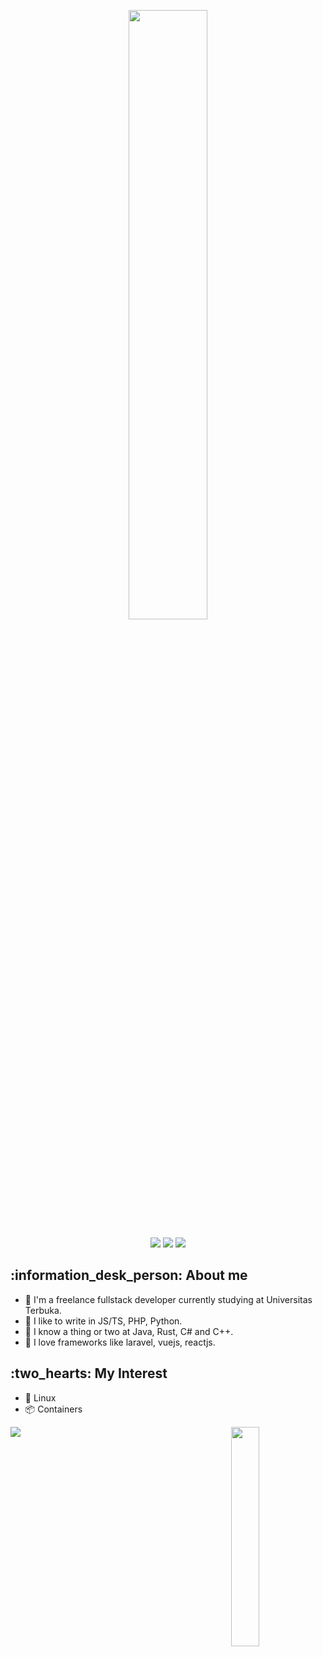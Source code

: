 <p align="center">
    <img width="50%" src="https://github.com/AndreasYNY/AndreasYNY/assets/46004308/8f82be1a-5f01-4446-b3c7-fd829c3c8cb8">
</p>
<p align="center">
    <a href="https://mas.to/@xilla"><img src="https://img.shields.io/badge/@xilla@mas.to-6364FF?logo=mastodon&logoColor=fff&style=for-the-badge" /></a>
    <a href="mailto:andreasyny@gmx.sg"><img src="https://img.shields.io/badge/andreasyny-EA4335?logo=maildotru&logoColor=fff&style=for-the-badge" /></a>
    <a href="https://stackoverflow.com/users/10832570/andreasyny"><img src="https://img.shields.io/badge/andreasyny-F58025?logo=stackoverflow&logoColor=fff&style=for-the-badge" /></a>

</p>

<!-- [image](https://github.com/AndreasYNY/AndreasYNY/assets/46004308/8f82be1a-5f01-4446-b3c7-fd829c3c8cb8) -->

<h2> :information_desk_person: About me</h2>

- :boy: I'm a freelance fullstack developer currently studying at Universitas Terbuka.
- :sparkling_heart: I like to write in JS/TS, PHP, Python.
- :thinking: I know a thing or two at Java, Rust, C# and C++.
- :smiling_face_with_three_hearts: I love frameworks like laravel, vuejs, reactjs.

<h2>:two_hearts: My Interest</h2>

- :penguin: Linux
- :package: Containers

<a href="https://github.com/kittinan/spotify-github-profile">
  <picture>
    <source media="(prefers-color-scheme: dark)" srcset="https://spotify-github-profile.vercel.app/api/view?uid=31hbcf4pyupuupx4s3pnf5rpyeqq&cover_image=true&theme=novatorem&show_offline=false&background_color=121212&interchange=true&bar_color=bf4040&bar_color_cover=true">
    <img src="https://spotify-github-profile.vercel.app/api/view?uid=31hbcf4pyupuupx4s3pnf5rpyeqq&cover_image=true&theme=novatorem&show_offline=false&background_color=121212&interchange=true&bar_color=bf4040&bar_color_cover=true">
  </picture>
</a>

<picture>
    <source media="(prefers-color-scheme: dark)" srcset="https://github-readme-stats.vercel.app/api/top-langs/?username=andreasyny&theme=dracula&layout=compact">
    <img align="right" width="30%" src="https://github-readme-stats.vercel.app/api/top-langs/?username=andreasyny&theme=dracula&layout=compact">
</picture>
